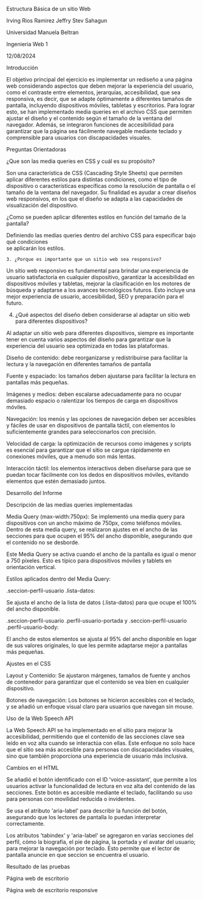  

Estructura Básica de un sitio Web 

 

 

Irving Rios Ramirez 
Jeffry Stev Sahagun 

 

 

Universidad Manuela Beltran 

 Ingenieria Web 1 

 

 

 

12/08/2024 

 

 

 

 

 

 

Introducción 

El objetivo principal del ejercicio es implementar un rediseño a una página web considerando aspectos que deben mejorar la experiencia del usuario, como el contraste entre elementos, jerarquías, accesibilidad, que sea responsiva, es decir, que se adapte óptimamente a diferentes tamaños de pantalla, incluyendo dispositivos móviles, tabletas y escritorios. Para lograr esto, se han implementado media queries en el archivo CSS que permiten ajustar el diseño y el contenido según el tamaño de la ventana del navegador. Además, se integraron funciones de accesibilidad para garantizar que la página sea fácilmente navegable mediante teclado y comprensible para usuarios con discapacidades visuales. 

 

Preguntas Orientadoras 

¿Que son las media queries en CSS y cuál es su propósito? 

Son una característica de CSS (Cascading Style Sheets) que permiten aplicar diferentes estilos para distintas condiciones, como el tipo de dispositivo o características específicas como la resolución de pantalla o el tamaño de la ventana del navegador. Su finalidad es ayudar a crear diseños web responsivos, en los que el diseño se adapta a las capacidades de visualización del dispositivo. 

¿Como se pueden aplicar diferentes estilos en función del tamaño de la pantalla? 

Definiendo las medias queries dentro del archivo CSS para especificar bajo qué condiciones  
se aplicarán los estilos. 

	3. ¿Porque es importante que un sitio web sea responsivo? 

Un sitio web responsivo es fundamental para brindar una experiencia de usuario satisfactoria en cualquier dispositivo, garantizar la accesibilidad en dispositivos móviles y tabletas, mejorar la clasificación en los motores de búsqueda y adaptarse a los avances tecnológicos futuros. Esto incluye una mejor experiencia de usuario, accesibilidad, SEO y preparación para el futuro. 

 

4. ¿Qué aspectos del diseño deben considerarse al adaptar un sitio web para diferentes dispositivos? 

Al adaptar un sitio web para diferentes dispositivos, siempre es importante tener en cuenta varios aspectos del diseño para garantizar que la experiencia del usuario sea optimizada en todas las plataformas. 

Diseño de contenido: debe reorganizarse y redistribuirse para facilitar la lectura y la navegación en diferentes tamaños de pantalla 

Fuente y espaciado: los tamaños deben ajustarse para facilitar la lectura en pantallas más pequeñas. 

Imágenes y medios: deben escalarse adecuadamente para no ocupar demasiado espacio o ralentizar los tiempos de carga en dispositivos móviles. 

Navegación: los menús y las opciones de navegación deben ser accesibles y fáciles de usar en dispositivos de pantalla táctil, con elementos lo suficientemente grandes para seleccionarlos con precisión. 

Velocidad de carga: la optimización de recursos como imágenes y scripts es esencial para garantizar que el sitio se cargue rápidamente en conexiones móviles, que a menudo son más lentas. 

Interacción táctil: los elementos interactivos deben diseñarse para que se puedan tocar fácilmente con los dedos en dispositivos móviles, evitando elementos que estén demasiado juntos. 

Desarrollo del Informe 

Descripción de las medias queries implementadas 

Media Query (max-width:750px): Se implementó una media query para dispositivos con un ancho máximo de 750px, como teléfonos móviles. Dentro de esta media query, se realizaron ajustes en el ancho de las secciones para que ocupen el 95% del ancho disponible, asegurando que el contenido no se desborde. 

 

 

Este Media Query se activa cuando el ancho de la pantalla es igual o menor a 750 píxeles. Esto es típico para dispositivos móviles y tablets en orientación vertical. 

 

Estilos aplicados dentro del Media Query: 

.seccion-perfil-usuario .lista-datos: 

Se ajusta el ancho de la lista de datos (.lista-datos) para que ocupe el 100% del ancho disponible. 

.seccion-perfil-usuario .perfil-usuario-portada y .seccion-perfil-usuario .perfil-usuario-body: 

El ancho de estos elementos se ajusta al 95% del ancho disponible en lugar de sus valores originales, lo que les permite adaptarse mejor a pantallas más pequeñas. 

 

Ajustes en el CSS 

Layout y Contenido: Se ajustaron márgenes, tamaños de fuente y anchos de contenedor para garantizar que el contenido se vea bien en cualquier dispositivo. 

Botones de navegación: Los botones se hicieron accesibles con el teclado, y se añadió un enfoque visual claro para usuarios que navegan sin mouse. 

 

Uso de la Web Speech API 

La Web Speech API se ha implementado en el sitio para mejorar la accesibilidad, permitiendo que el contenido de las secciones clave sea leído en voz alta cuando se interactúa con ellas. Este enfoque no solo hace que el sitio sea más accesible para personas con discapacidades visuales, sino que también proporciona una experiencia de usuario más inclusiva. 

 

Cambios en el HTML 

Se añadió el botón identificado con el ID 'voice-assistant', que permite a los usuarios activar la funcionalidad de lectura en voz alta del contenido de las secciones. Este botón es accesible mediante el teclado, facilitando su uso para personas con movilidad reducida o invidentes. 

Se usa el atributo 'aria-label' para describir la función del botón, asegurando que los lectores de pantalla lo puedan interpretar correctamente. 

Los atributos 'tabindex' y 'aria-label' se agregaron en varias secciones del perfil, cómo la biografía, el pie de página, la portada y el avatar del usuario; para mejorar la navegación por teclado. Esto permite que el lector de pantalla anuncie en que seccion se encuentra el usuario. 

 

 

 

 

Resultado de las pruebas 

Página web de escritorio 

 

Página web de escritorio responsive 


